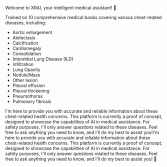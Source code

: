 Welcome to XRAI, your intelligent medical assistant! 🌟


Trained on 10 comprehensive medical books covering various chest-related diseases, including:
* Aortic enlargement
* Atelectasis
* Calcification
* Cardiomegaly
* Consolidation
* Interstitial Lung Disease (ILD)
* Infiltration
* Lung Opacity
* Nodule/Mass
* Other lesion
* Pleural effusion
* Pleural thickening
* Pneumothorax
* Pulmonary fibrosis


I'm here to provide you with accurate and reliable information about these chest-related health concerns. This platform is currently a proof of concept, designed to showcase the capabilities of AI in medical assistance. For safety purposes, I'll only answer questions related to these diseases. Feel free to ask anything you need to know, and I'll do my best to assist you!I'm here to provide you with accurate and reliable information about these chest-related health concerns. This platform is currently a proof of concept, designed to showcase the capabilities of AI in medical assistance. For safety purposes, I'll only answer questions related to these diseases. Feel free to ask anything you need to know, and I'll do my best to assist you! 🚀
